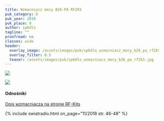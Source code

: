 ```yaml
---
title: Wzmacniacz mocy B26-PA RF2K5
puk_category: D
puk_year: 2018
puk_place: 9
author: sp6dlo
tagline: ""
proofread: no
classes: wide
header:
  overlay_image: /assets/images/puk/sp6dlo_wzmacniacz_mocy_b26_pa_rf2k5.jpg
  overlay_filter: 0.5
  teaser: /assets/images/puk/sp6dlo_wzmacniacz_mocy_b26_pa_rf2k5.jpg
---
```






 



![](assets/data/img/projects/2018-9-0.jpg) 


![](assets/img/work-in-progress.jpg) 


#### Odnośniki

[Opis wzmacniacza na stronie RF-Kits](https://rf-kit.de/index.php)

 



{% include swiatradio.html on_page="11/2018 str. 46-48" %}

 





 


